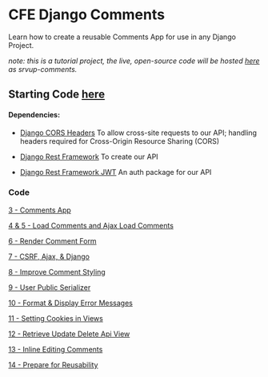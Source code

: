 # CFE Django Comments
Learn how to create a reusable Comments App for use in any Django Project. 

*note: this is a tutorial project, the live, open-source code will be hosted [here](https://github.com/srvup/srvup-comments) as srvup-comments.* 

## Starting Code [here](../../tree/4d3fecb8527751a990948a7a6217e25574dca104)

#### Dependencies:
- [Django CORS Headers](https://github.com/ottoyiu/django-cors-headers)
    To allow cross-site requests to our API; handling headers required for Cross-Origin Resource Sharing (CORS)

- [Django Rest Framework](http://www.django-rest-framework.org/)
    To create our API

- [Django Rest Framework JWT](https://github.com/GetBlimp/django-rest-framework-jwt)
    An auth package for our API


### Code

[3 - Comments App](../../tree/cc98b2271d3cc5c48bb0b741591da05fd94f2a4a)

[4 & 5 - Load Comments and Ajax Load Comments](../../tree/15d2e32f9bd0fbd1d6e39f9539d974097b399b8e)

[6 - Render Comment Form](../../tree/6be4500b6c69c4b8f719e8916a322e40edaf1896)

[7 - CSRF, Ajax, & Django](../../tree/33be80aed801d7e74874419947bba0e0b4aa2035)

[8 - Improve Comment Styling](../../tree/081c76333b98953cb89a6c15b4ad2177f0700593)

[9 - User Public Serializer](../../tree/7bcc5b7c16d8233cecb02e562040666e04fba5be)

[10 - Format & Display Error Messages](../../tree/0749cc0cd4dc826147cbc5e76ffb136698c58d8f)

[11 - Setting Cookies in Views](../../tree/9e66341b51972329b0c9278305e1c9898af27145)

[12 - Retrieve Update Delete Api View](../../tree/1832913f82ad8019f41e5cea59177d69c4ef7a88)

[13 - Inline Editing Comments](../../tree/0dec04da530e9f695945536de802207401b1fb3d)

[14 - Prepare for Reusability](../../tree/02f66eae036ce97191de48c3e60446f4fe64d3e9)